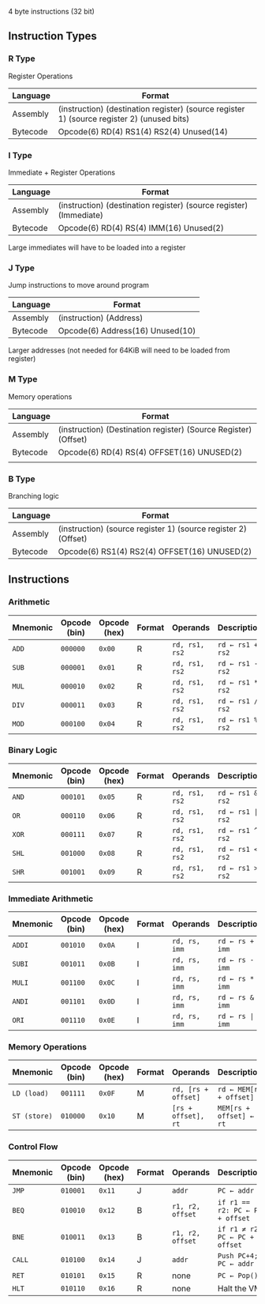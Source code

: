 4 byte instructions (32 bit)

## Instruction Types

### R Type
Register Operations

| **Language** | **Format**                                                                                 |
| ------------ | ------------------------------------------------------------------------------------------ |
| Assembly     | (instruction) (destination register) (source register 1) (source register 2) (unused bits) |
| Bytecode     | Opcode(6) RD(4) RS1(4) RS2(4) Unused(14)                                                   |

### I Type
Immediate + Register Operations

| **Language** | **Format**                                                         |
| ------------ | ------------------------------------------------------------------ |
| Assembly     | (instruction) (destination register) (source register) (Immediate) |
| Bytecode     | Opcode(6) RD(4) RS(4) IMM(16) Unused(2)                            |
Large immediates will have to be loaded into a register
### J Type
Jump instructions to move around program

| **Language** | **Format**                       |
| ------------ | -------------------------------- |
| Assembly     | (instruction) (Address)          |
| Bytecode     | Opcode(6) Address(16) Unused(10) |
Larger addresses (not needed for 64KiB will need to be loaded from register)
### M Type
Memory operations

| **Language** | **Format**                                                      |
| ------------ | --------------------------------------------------------------- |
| Assembly     | (instruction) (Destination register) (Source Register) (Offset) |
| Bytecode     | Opcode(6) RD(4) RS(4) OFFSET(16) UNUSED(2)                      |
|              |                                                                 |
### B Type
Branching logic

| **Language** | **Format**                                                     |
| ------------ | -------------------------------------------------------------- |
| Assembly     | (instruction) (source register 1) (source register 2) (Offset) |
| Bytecode     | Opcode(6) RS1(4) RS2(4) OFFSET(16) UNUSED(2)                   |


## Instructions
### Arithmetic

| Mnemonic | Opcode (bin) | Opcode (hex) | Format | Operands       | Description      |
| -------- | ------------ | ------------ | ------ | -------------- | ---------------- |
| `ADD`    | `000000`     | `0x00`       | R      | `rd, rs1, rs2` | `rd ← rs1 + rs2` |
| `SUB`    | `000001`     | `0x01`       | R      | `rd, rs1, rs2` | `rd ← rs1 - rs2` |
| `MUL`    | `000010`     | `0x02`       | R      | `rd, rs1, rs2` | `rd ← rs1 * rs2` |
| `DIV`    | `000011`     | `0x03`       | R      | `rd, rs1, rs2` | `rd ← rs1 / rs2` |
| `MOD`    | `000100`     | `0x04`       | R      | `rd, rs1, rs2` | `rd ← rs1 % rs2` |
### Binary Logic

| Mnemonic | Opcode (bin) | Opcode (hex) | Format | Operands       | Description       |
| -------- | ------------ | ------------ | ------ | -------------- | ----------------- |
| `AND`    | `000101`     | `0x05`       | R      | `rd, rs1, rs2` | `rd ← rs1 & rs2`  |
| `OR`     | `000110`     | `0x06`       | R      | `rd, rs1, rs2` | `rd ← rs1 \| rs2` |
| `XOR`    | `000111`     | `0x07`       | R      | `rd, rs1, rs2` | `rd ← rs1 ^ rs2`  |
| `SHL`    | `001000`     | `0x08`       | R      | `rd, rs1, rs2` | `rd ← rs1 << rs2` |
| `SHR`    | `001001`     | `0x09`       | R      | `rd, rs1, rs2` | `rd ← rs1 >> rs2` |
### Immediate Arithmetic
|Mnemonic|Opcode (bin)|Opcode (hex)|Format|Operands|Description|
|---|---|---|---|---|---|
|`ADDI`|`001010`|`0x0A`|I|`rd, rs, imm`|`rd ← rs + imm`|
|`SUBI`|`001011`|`0x0B`|I|`rd, rs, imm`|`rd ← rs - imm`|
|`MULI`|`001100`|`0x0C`|I|`rd, rs, imm`|`rd ← rs * imm`|
|`ANDI`|`001101`|`0x0D`|I|`rd, rs, imm`|`rd ← rs & imm`|
|`ORI`|`001110`|`0x0E`|I|`rd, rs, imm`|`rd ← rs \| imm`|
### Memory Operations
|Mnemonic|Opcode (bin)|Opcode (hex)|Format|Operands|Description|
|---|---|---|---|---|---|
|`LD (load)`|`001111`|`0x0F`|M|`rd, [rs + offset]`|`rd ← MEM[rs + offset]`| 
|`ST (store)`|`010000`|`0x10`|M|`[rs + offset], rt`|`MEM[rs + offset] ← rt`|
### Control Flow
| Mnemonic | Opcode (bin) | Opcode (hex) | Format | Operands         | Description                     |
| -------- | ------------ | ------------ | ------ | ---------------- | ------------------------------- |
| `JMP`    | `010001`     | `0x11`       | J      | `addr`           | `PC ← addr`                     |
| `BEQ`    | `010010`     | `0x12`       | B      | `r1, r2, offset` | `if r1 == r2: PC ← PC + offset` |
| `BNE`    | `010011`     | `0x13`       | B      | `r1, r2, offset` | `if r1 ≠ r2: PC ← PC + offset`  |
| `CALL`   | `010100`     | `0x14`       | J      | `addr`           | `Push PC+4; PC ← addr`          |
| `RET`    | `010101`     | `0x15`       | R      | none             | `PC ← Pop()`                    |
| `HLT`    | `010110`     | `0x16`       | R      | none             | Halt the VM                     |
